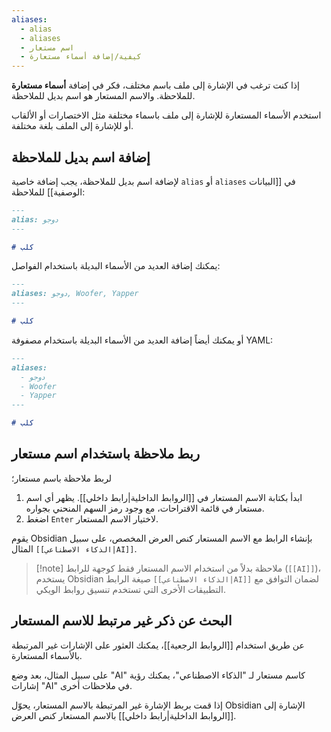 ```yaml
---
aliases:
  - alias
  - aliases
  - اسم مستعار
  - كيفية/إضافة أسماء مستعارة
---
```


إذا كنت ترغب في الإشارة إلى ملف باسم مختلف، فكر في إضافة **أسماء مستعارة** للملاحظة. والاسم المستعار هو اسم بديل للملاحظة.

استخدم الأسماء المستعارة للإشارة إلى ملف باسماء مختلفة مثل الاختصارات أو الألقاب أو للإشارة إلى الملف بلغة مختلفة.

## إضافة اسم بديل للملاحظة

لإضافة اسم بديل للملاحظة، يجب إضافة خاصية `alias` أو `aliases` في [[البيانات الوصفية]] للملاحظة:

```md
---
alias: دوجو
---

# كلب
```

يمكنك إضافة العديد من الأسماء البديلة باستخدام الفواصل:

```md
---
aliases: دوجو, Woofer, Yapper
---

# كلب
```

أو يمكنك أيضاً إضافة العديد من الأسماء البديلة باستخدام مصفوفة YAML:

```md
---
aliases:
  - دوجو
  - Woofer
  - Yapper
---

# كلب
```

## ربط ملاحظة باستخدام اسم مستعار

لربط ملاحظة باسم مستعار؛

1. ابدأ بكتابة الاسم المستعار في [[الروابط الداخلية|رابط داخلي]]. يظهر أي اسم مستعار في قائمة الاقتراحات، مع وجود رمز السهم المنحني بجواره.
2. اضغط `Enter` لاختيار الاسم المستعار.

يقوم Obsidian بإنشاء الرابط مع الاسم المستعار كنص العرض المخصص، على سبيل المثال `[[الذكاء الاصطناعي|AI]]`.

> [!note] ملاحظة
>  بدلاً من استخدام الاسم المستعار فقط كوجهة للرابط (`[[AI]]`)، يستخدم Obsidian صيغة الرابط `[[الذكاء الاصطناعي|AI]]` لضمان التوافق مع التطبيقات الأخرى التي تستخدم تنسيق روابط الويكي.

## البحث عن ذكر غير مرتبط للاسم المستعار

عن طريق استخدام [[الروابط الرجعية]]، يمكنك العثور على الإشارات غير المرتبطة بالأسماء المستعارة.

على سبيل المثال، بعد وضع "AI" كاسم مستعار لـ "الذكاء الاصطناعي"، يمكنك رؤية إشارات "AI" في ملاحظات أخرى.

إذا قمت بربط الإشارة غير المرتبطة بالاسم المستعار، يحوّل Obsidian الإشارة إلى [[الروابط الداخلية|رابط داخلي]] بالاسم المستعار كنص العرض.
